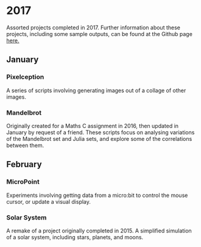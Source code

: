 # 2017
Assorted projects completed in 2017. Further information about these projects, including some sample outputs, can be found at the Github page [here.](https://fluffyxvi.github.io/2017/)

## January
### Pixelception
A series of scripts involving generating images out of a collage of other images.

### Mandelbrot
Originally created for a Maths C assignment in 2016, then updated in January by request of a friend. These scripts focus on analysing variations of the Mandelbrot set and Julia sets, and explore some of the correlations between them.

## February
### MicroPoint
Experiments involving getting data from a micro:bit to control the mouse cursor, or update a visual display.

### Solar System
A remake of a project originally completed in 2015. A simplified simulation of a solar system, including stars, planets, and moons.

